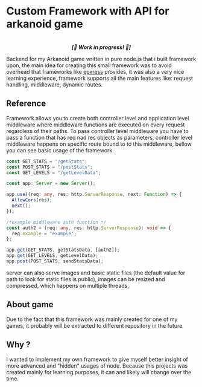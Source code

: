 # Custom Framework with API for arkanoid game

<p align='center'>
<br>
<i><b>[🚧 Work in progress! 🚧]</b></i>
</p>

Backend for my Arkanoid game written in pure node.js that i built framework upon, the main idea for creating this small framework was to avoid overhead that frameworks like [epxress](https://expressjs.com/en/api.html) provides, it was also a very nice learning experience, framework supports all the main features like: request handling, middleware, dynamic routes.

## Reference

Framework allows you to create both controller level and application level middleware where middleware functions are executed on every request regardless of their paths. To pass controller level middleware you have to pass a function that has req nad res objects as parameters, controller level middleware happens on specific route bound to to this middleware, bellow you can see basic usage of the framework.

```typescript
const GET_STATS = "/getStats";
const POST_STATS = "/postStats";
const GET_LEVELS = "/getLevelData";

const app: Server = new Server();

app.use((req: any, res: http.ServerResponse, next: Function) => {
  AllowCors(res);
  next();
});

/*example middleware auth function */
const auth2 = (req: any, res: http.ServerResponse): void => {
  req.example = "example";
};

app.get(GET_STATS, getStatsData, [auth2]);
app.get(GET_LEVELS, getLevelData);
app.post(POST_STATS, sendStatsData);
```

server can also serve images and basic static files (the default value for path to look for static files is public), images can be resized and compressed, which happens on multiple threads,

## About game

Due to the fact that this framework was mainly created for one of my games, it probably will be extracted to different repository in the future

## Why ?

I wanted to implement my own framework to give myself better insight of more advanced and "hidden" usages of node. Because this projects was created mainly for learning purposes, it can and likely will change over the time.

